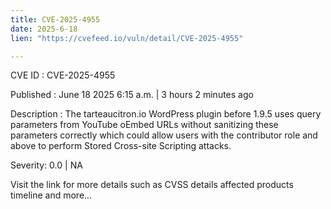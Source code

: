```yaml
---
title: CVE-2025-4955
date: 2025-6-18
lien: "https://cvefeed.io/vuln/detail/CVE-2025-4955"

---
```


CVE ID : CVE-2025-4955

Published :  June 18
2025
6:15 a.m. | 3 hours
2 minutes ago

Description : The tarteaucitron.io WordPress plugin before 1.9.5 uses query parameters from YouTube oEmbed URLs without sanitizing these parameters correctly
which could allow users with the contributor role and above to perform Stored Cross-site Scripting attacks.

Severity: 0.0 | NA

Visit the link for more details
such as CVSS details
affected products
timeline
and more...
